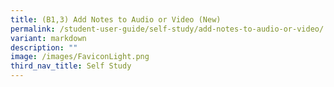 ```yaml
---
title: (B1,3) Add Notes to Audio or Video (New)
permalink: /student-user-guide/self-study/add-notes-to-audio-or-video/
variant: markdown
description: ""
image: /images/FaviconLight.png
third_nav_title: Self Study
---
```

